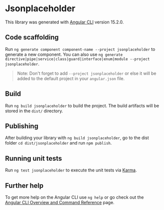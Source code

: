 # Jsonplaceholder

This library was generated with [Angular CLI](https://github.com/angular/angular-cli) version 15.2.0.

## Code scaffolding

Run `ng generate component component-name --project jsonplaceholder` to generate a new component. You can also use `ng generate directive|pipe|service|class|guard|interface|enum|module --project jsonplaceholder`.
> Note: Don't forget to add `--project jsonplaceholder` or else it will be added to the default project in your `angular.json` file. 

## Build

Run `ng build jsonplaceholder` to build the project. The build artifacts will be stored in the `dist/` directory.

## Publishing

After building your library with `ng build jsonplaceholder`, go to the dist folder `cd dist/jsonplaceholder` and run `npm publish`.

## Running unit tests

Run `ng test jsonplaceholder` to execute the unit tests via [Karma](https://karma-runner.github.io).

## Further help

To get more help on the Angular CLI use `ng help` or go check out the [Angular CLI Overview and Command Reference](https://angular.io/cli) page.
